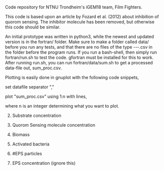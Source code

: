Code repository for NTNU Trondheim's iGEM18 team, Film Fighters.

This code is based upon an article by Fozard et al. (2012) about inhibition of
quorom sensing. The inhibitor molecule has been removed, but otherwise this
code should be similar.

An initial prototype was written in python3, while the newest and updated
version is in the fortran/ folder. Make sure to make a folder called data/
before you run any tests, and that there are no files of the type ---.csv in
the folder before the program runs. If you run a bash-shell, then simply run
fortran/run.sh to test the code. gfortran must be installed for this to work.
After running run.sh, you can run fortran/data/sum.sh to get a processed
data-file out, sum_proc.csv.

Plotting is easily done in gnuplot with the following code snippets,

set datafile separator ","

plot "sum_proc.csv" using 1:n with lines,

where n is an integer determining what you want to plot.

2) Substrate concentration

3) Quorom Sensing molecule concentration

4) Biomass

5) Activated bacteria

6) #EPS particles

7) EPS concentration (ignore this)
